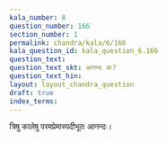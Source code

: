 ```yaml
---
kala_number: 8
question_number: 166
section_number: 1
permalink: chandra/kala/6/166
kala_question_id: kala_question_6.166
question_text: 
question_text_skt: आनन्दः कः?
question_text_hin: 
layout: layout_chandra_question
draft: true
index_terms:
---
```


<!-- skt-start -->
त्रिषु कालेषु परमप्रेमास्पदीभूतः आनन्दः।
<!-- skt-end -->

<!-- eng-start -->
<!-- eng-end -->

